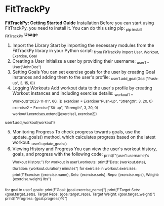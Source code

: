 # FitTrackPy
**FitTrackPy: Getting Started Guide**
Installation
Before you can start using FitTrackPy, you need to install it. You can do this using pip:
<sub>pip install FitTrackPy</sub>
**Usage**
1. Import the Library
Start by importing the necessary modules from the FitTrackPy library in your Python script:
<sub>from FitTrackPy import User, Workout, Exercise, Goal</sub>
2. Creating a User
Initialize a user by providing their username:
<sub>user1 = User("JohnDoe")</sub>
3. Setting Goals
You can set exercise goals for the user by creating Goal instances and adding them to the user's profile:
<sub>user1.add_goal(Goal("Push-up", 3, 15, 0))</sub>
4. Logging Workouts
Add workout data to the user's profile by creating Workout instances and including exercise details:
<sub>workout1 = Workout("2023-11-01", 60, [])</sub>
<sub>exercise1 = Exercise("Push-up", "Strength", 3, 20, 0)</sub>
<sub>exercise2 = Exercise("Sit-up", "Strength", 3, 20, 0)</sub>
<sub>workout1.exercises.extend([exercise1, exercise2])</sub>

<sub>user1.add_workout(workout1)</sub>

5. Monitoring Progress
To check progress towards goals, use the update_goals() method, which calculates progress based on the latest workout:
<sub>user1.update_goals()</sub>
6. Viewing History and Progress
You can view the user's workout history, goals, and progress with the following code:
<sub>print(f"{user1.username}'s Workout History:")</sub>
<sub>for workout in user1.workouts:</sub>
   <sub>print(f"Date: {workout.date}, Duration: {workout.duration} minutes")</sub>
   <sub>for exercise in workout.exercises:</sub>
        <sub>print(f"Exercise: {exercise.name}, Sets: {exercise.sets}, Reps: {exercise.reps}, Weight: {exercise.weight} lbs")</sub>

<sub>for goal in user1.goals:</sub>
    <sub>print(f"Goal: {goal.exercise_name}")</sub>
    <sub>print(f"Target Sets: {goal.target_sets}, Target Reps: {goal.target_reps}, Target Weight: {goal.target_weight}")</sub>
    <sub>print(f"Progress: {goal.progress}%")</sub>
